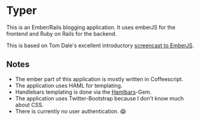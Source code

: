 Typer
=====

This is an Ember/Rails blogging application. It uses emberJS for the frontend
and Ruby on Rails for the backend.

This is based on Tom Dale's excellent introductory [screencast to
EmberJS](http://www.youtube.com/watch?v=Ga99hMi7wfY).

Notes
------
* The ember part of this application is mostly written in Coffeescript.
* The application uses HAML for templating.
* Handlebars templating is done via the
  [Hamlbars](https://github.com/jamesotron/hamlbars)-Gem.
* The application uses Twitter-Bootstrap because I don't know much about CSS.
* There is currently no user authentication. :scream:



